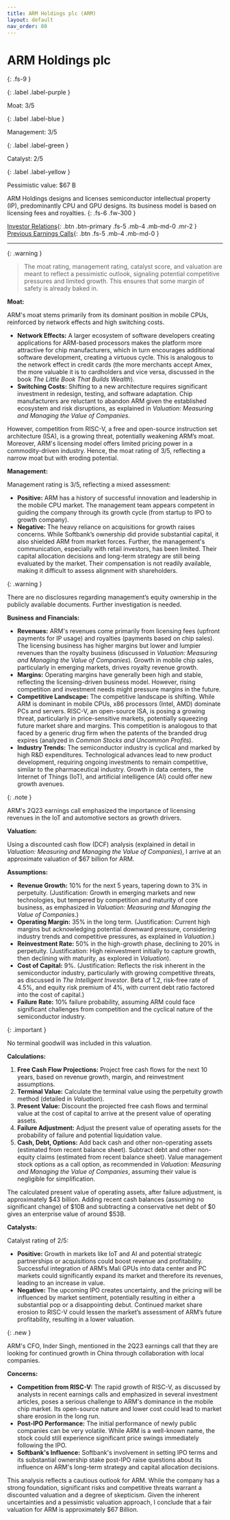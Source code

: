 ```yaml
---
title: ARM Holdings plc (ARM)
layout: default
nav_order: 80
---
```


# ARM Holdings plc
{: .fs-9 }

{: .label .label-purple }

Moat: 3/5

{: .label .label-blue }

Management: 3/5

{: .label .label-green }

Catalyst: 2/5

{: .label .label-yellow }

Pessimistic value: $67 B

ARM Holdings designs and licenses semiconductor intellectual property (IP), predominantly CPU and GPU designs.  Its business model is based on licensing fees and royalties.
{: .fs-6 .fw-300 }

[Investor Relations](https://www.google.com/search?q=ARM+investor+relations){: .btn .btn-primary .fs-5 .mb-4 .mb-md-0 .mr-2 }
[Previous Earnings Calls](https://discountingcashflows.com/company/ARM/transcripts/){: .btn .fs-5 .mb-4 .mb-md-0 }

---

{: .warning } 
>The moat rating, management rating, catalyst score, and valuation are meant to reflect a pessimistic outlook, signaling potential competitive pressures and limited growth. This ensures that some margin of safety is already baked in.


**Moat:**

ARM's moat stems primarily from its dominant position in mobile CPUs, reinforced by network effects and high switching costs.  

* **Network Effects:** A larger ecosystem of software developers creating applications for ARM-based processors makes the platform more attractive for chip manufacturers, which in turn encourages additional software development, creating a virtuous cycle. This is analogous to the network effect in credit cards (the more merchants accept Amex, the more valuable it is to cardholders and vice versa, discussed in the book *The Little Book That Builds Wealth*).
* **Switching Costs:**  Shifting to a new architecture requires significant investment in redesign, testing, and software adaptation. Chip manufacturers are reluctant to abandon ARM given the established ecosystem and risk disruptions, as explained in *Valuation: Measuring and Managing the Value of Companies*.

However, competition from RISC-V, a free and open-source instruction set architecture (ISA), is a growing threat, potentially weakening ARM’s moat. Moreover, ARM's licensing model offers limited pricing power in a commodity-driven industry. Hence, the moat rating of 3/5, reflecting a narrow moat but with eroding potential.

**Management:**

Management rating is 3/5, reflecting a mixed assessment:

* **Positive:** ARM has a history of successful innovation and leadership in the mobile CPU market.  The management team appears competent in guiding the company through its growth cycle (from startup to IPO to growth company).
* **Negative:**  The heavy reliance on acquisitions for growth raises concerns.  While Softbank’s ownership did provide substantial capital, it also shielded ARM from market forces.  Further, the management's communication, especially with retail investors, has been limited.  Their capital allocation decisions and long-term strategy are still being evaluated by the market. Their compensation is not readily available, making it difficult to assess alignment with shareholders.

{: .warning }

There are no disclosures regarding management’s equity ownership in the publicly available documents. Further investigation is needed. 
  
**Business and Financials:**

* **Revenues:** ARM's revenues come primarily from licensing fees (upfront payments for IP usage) and royalties (payments based on chip sales).  The licensing business has higher margins but lower and lumpier revenues than the royalty business (discussed in *Valuation: Measuring and Managing the Value of Companies*).  Growth in mobile chip sales, particularly in emerging markets, drives royalty revenue growth.
* **Margins:** Operating margins have generally been high and stable, reflecting the licensing-driven business model.  However, rising competition and investment needs might pressure margins in the future.
* **Competitive Landscape:**  The competitive landscape is shifting. While ARM is dominant in mobile CPUs, x86 processors (Intel, AMD) dominate PCs and servers.  RISC-V, an open-source ISA, is posing a growing threat, particularly in price-sensitive markets, potentially squeezing future market share and margins. This competition is analogous to that faced by a generic drug firm when the patents of the branded drug expires (analyzed in *Common Stocks and Uncommon Profits*).
* **Industry Trends:** The semiconductor industry is cyclical and marked by high R&D expenditures.  Technological advances lead to new product development, requiring ongoing investments to remain competitive, similar to the pharmaceutical industry. Growth in data centers, the Internet of Things (IoT), and artificial intelligence (AI) could offer new growth avenues. 

{: .note }

ARM's 2Q23 earnings call emphasized the importance of licensing revenues in the IoT and automotive sectors as growth drivers.
 
**Valuation:**

Using a discounted cash flow (DCF) analysis (explained in detail in *Valuation: Measuring and Managing the Value of Companies*), I arrive at an approximate valuation of $67 billion for ARM.

**Assumptions:**

* **Revenue Growth:** 10% for the next 5 years, tapering down to 3% in perpetuity.  (Justification: Growth in emerging markets and new technologies, but tempered by competition and maturity of core business, as emphasized in *Valuation: Measuring and Managing the Value of Companies*.)
* **Operating Margin:** 35% in the long term. (Justification: Current high margins but acknowledging potential downward pressure, considering industry trends and competitive pressures, as explained in *Valuation*.)
* **Reinvestment Rate:**  50% in the high-growth phase, declining to 20% in perpetuity.  (Justification:  High reinvestment initially to capture growth, then declining with maturity, as explored in *Valuation*).
* **Cost of Capital:** 9%.  (Justification: Reflects the risk inherent in the semiconductor industry, particularly with growing competitive threats, as discussed in *The Intelligent Investor*. Beta of 1.2, risk-free rate of 4.5%, and equity risk premium of 4%, with current debt ratio factored into the cost of capital.)
* **Failure Rate:** 10% failure probability, assuming ARM could face significant challenges from competition and the cyclical nature of the semiconductor industry.

{: .important }

No terminal goodwill was included in this valuation.
 
**Calculations:**

1. **Free Cash Flow Projections:** Project free cash flows for the next 10 years, based on revenue growth, margin, and reinvestment assumptions.
2. **Terminal Value:** Calculate the terminal value using the perpetuity growth method (detailed in *Valuation*).
3. **Present Value:** Discount the projected free cash flows and terminal value at the cost of capital to arrive at the present value of operating assets.
4. **Failure Adjustment:** Adjust the present value of operating assets for the probability of failure and potential liquidation value.
5. **Cash, Debt, Options:**  Add back cash and other non-operating assets (estimated from recent balance sheet). Subtract debt and other non-equity claims (estimated from recent balance sheet). Value management stock options as a call option, as recommended in *Valuation: Measuring and Managing the Value of Companies*, assuming their value is negligible for simplification.

The calculated present value of operating assets, after failure adjustment, is approximately $43 billion. Adding recent cash balances (assuming no significant change) of $10B and subtracting a conservative net debt of $0 gives an enterprise value of around $53B.


**Catalysts:**

Catalyst rating of 2/5:

* **Positive:** Growth in markets like IoT and AI and potential strategic partnerships or acquisitions could boost revenue and profitability. Successful integration of ARM’s Mali GPUs into data center and PC markets could significantly expand its market and therefore its revenues, leading to an increase in value.
* **Negative:**  The upcoming IPO creates uncertainty, and the pricing will be influenced by market sentiment, potentially resulting in either a substantial pop or a disappointing debut. Continued market share erosion to RISC-V could lessen the market’s assessment of ARM’s future profitability, resulting in a lower valuation.

{: .new }

ARM's CFO, Inder Singh, mentioned in the 2Q23 earnings call that they are looking for continued growth in China through collaboration with local companies.

**Concerns:**

* **Competition from RISC-V:**  The rapid growth of RISC-V, as discussed by analysts in recent earnings calls and emphasized in several investment articles, poses a serious challenge to ARM's dominance in the mobile chip market. Its open-source nature and lower cost could lead to market share erosion in the long run.
* **Post-IPO Performance:**  The initial performance of newly public companies can be very volatile.  While ARM is a well-known name, the stock could still experience significant price swings immediately following the IPO.
* **Softbank's Influence:** Softbank's involvement in setting IPO terms and its substantial ownership stake post-IPO raise questions about its influence on ARM's long-term strategy and capital allocation decisions.


This analysis reflects a cautious outlook for ARM.  While the company has a strong foundation, significant risks and competitive threats warrant a discounted valuation and a degree of skepticism. Given the inherent uncertainties and a pessimistic valuation approach, I conclude that a fair valuation for ARM is approximately $67 Billion.



